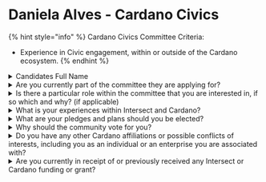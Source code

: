 # Daniela Alves - Cardano Civics

{% hint style="info" %}
Cardano Civics Committee Criteria:

* Experience in Civic engagement, within or outside of the Cardano ecosystem.
{% endhint %}

<details>

<summary>Candidates Full Name</summary>

Daniela Alves

</details>



<details>

<summary>Are you currently part of the committee they are applying for?</summary>

No.

\--

Não

</details>



<details>

<summary>Is there a particular role within the committee that you are interested in, if so which and why? (if applicable)</summary>

At this moment, I am evaluating the possibility of serving as a member of the Civic Committee. I have a special interest in ensuring that all processes and information are accessible, regardless of the participants' language. I believe that linguistic inclusion is essential for promoting truly democratic governance, where everyone can engage and contribute. My experience in political science and my focus on inclusive governance practices motivate me to facilitate discussions and ensure that every voice is heard, regardless of language barriers.

***

Neste momento, estou avaliando a possibilidade de atuar como membro do Comitê Cívico. Tenho um interesse especial em garantir que todos os processos e informações sejam acessíveis, independentemente da língua dos participantes. Acredito que a inclusão linguística é essencial para promover uma governança verdadeiramente democrática, onde todos possam participar e contribuir. Minha experiência em ciência política e meu foco em práticas de governança inclusivas me motivam a facilitar discussões e garantir que cada voz seja ouvida, independentemente das barreiras linguísticas.



</details>



<details>

<summary>What is your experiences within Intersect and Cardano?</summary>

Experience with Cardano:&#x20;

I have been actively participating in the Brazilian Cardano community since 2021, contributing to Catalyst reviews since 2022, and attending various community events to acquire and share knowledge. My involvement has grown over time, with a focus on decentralization and governance.&#x20;

Experience with Intersect:&#x20;

• Pioneer Member of Intersect: I am a pioneer member of Intersect, actively collaborating on the development and expansion of decentralized governance within the Cardano community.&#x20;

• Education and Multimedia Grant: I worked on the grant in the Education and Multimedia category of Intersect, which resulted in the creation of GovChainLab. Through GovChainLab, we develop educational materials on Decentralized Governance, conduct online and in-person workshops, and produce content on our Substack as well as tutorial videos in Portuguese, expanding our educational impact. Learn more at: https://govchainlab.substack.com/&#x20;

• Host of the DRep Pioneer Workshop: I co-organized the DRep Pioneer Workshop in Rio de Janeiro, in partnership with the Institute of Technology and Society. The event was a success, generating significant interest in future collaborations. Details: https://govchainlab.substack.com/p/drep-pioneer-program-brasil&#x20;

• Host of a Local Event in Curitiba funded by Intersect: I organized a local event at the Hard Rock Café in Curitiba, focused on decentralization within the Cardano ecosystem. The event was highly praised by participants and generated interest from other institutions for future editions. Learn more at: https://govchainlab.substack.com/p/cardano-na-mesa-do-hard-rock-cafe-6ad&#x20;

• Host of the Constitutional Workshop in São Paulo: I co-organized the Constitutional Workshop in São Paulo, in partnership with ESPM, at the institution's Campus Tech. The event led to requests for future activities and marked a milestone in discussions about decentralized governance. More details: https://govchainlab.substack.com/p/saiba-como-foi-o-workshop-constitucional.

***

Experiência na Cardano:&#x20;

Tenho participado ativamente da comunidade brasileira de Cardano desde 2021, contribuindo para as avaliações do Catalyst desde 2022 e participando de vários eventos comunitários para adquirir e compartilhar conhecimento. Meu envolvimento cresceu ao longo do tempo, com foco em descentralização e governança.

Experiência com a Intersect:&#x20;

• Membro Pioneiro do Intersect: Sou membro pioneiro do Intersect, colaborando ativamente no desenvolvimento e expansão da governança descentralizada dentro da comunidade Cardano.&#x20;

• Subvenção de Educação e Multimídia: Trabalhei na subvenção na categoria de Educação e Multimídia do Intersect, que resultou na criação do GovChainLab. Através do GovChainLab, desenvolvemos materiais educacionais sobre Governança Descentralizada, realizamos workshops online e presenciais, e produzimos conteúdo em nosso Substack, além de vídeos tutoriais em português, ampliando nosso impacto educacional. Saiba mais em: https://govchainlab.substack.com/&#x20;

• Anfitriã do Workshop DRep Pioneer: Coorganizei o Workshop DRep Pioneer no Rio de Janeiro, em parceria com o Instituto de Tecnologia e Sociedade. O evento foi um sucesso, gerando interesse significativo em colaborações futuras. Detalhes: https://govchainlab.substack.com/p/drep-pioneer-program-brasil&#x20;

• Anfitriã de um Evento Local em Curitiba financiado pela Intersect: Organizei um evento local no Hard Rock Café em Curitiba, focado na descentralização dentro do ecossistema Cardano. O evento foi muito elogiado pelos participantes e gerou interesse de outras instituições para futuras edições. Saiba mais em: https://govchainlab.substack.com/p/cardano-na-mesa-do-hard-rock-cafe-6ad&#x20;

• Anfitriã do Workshop Constitucional em São Paulo: Coorganizei o Workshop Constitucional em São Paulo, em parceria com a ESPM, no Campus Tech da instituição. O evento gerou solicitações para atividades futuras e marcou um marco nas discussões sobre governança descentralizada. Mais detalhes: https://govchainlab.substack.com/p/saiba-como-foi-o-workshop-constitucional

</details>



<details>

<summary>What are your pledges and plans should you be elected?</summary>

As a political analyst with a special focus on governance and ethics, I am excited about the opportunity to contribute to the Cardano Civic Committee from Brazil. If elected, my commitment will be to help expand governance in a more inclusive, accessible, and transparent way for all community members:&#x20;

Promote Accessibility and Inclusion: Ensure that every community member has clear and easy access to governance information and processes. Effective communication will be a priority so that everyone feels part of our journey.&#x20;

Facilitate Open Discussions: Create dynamic spaces for debates and interactive events where we can discuss the constitution and governance proposals. The active participation of all will be key to shaping our future.&#x20;

Ensure Transparency: Establish mechanisms to document and share the history of committee discussions and decisions. This will allow everyone to track processes and feel more engaged.&#x20;

Enhance Voting Tools: Continuously monitor and evaluate on-chain voting tools to ensure they are always operational and adapted to the community's needs.&#x20;

Update Governance Guidelines: Work to review and modernize our voting guidelines, incorporating best practices and community feedback to reflect our current needs.&#x20;

Collaborate with Experts: Coordinate with specialists to bring innovations and improvements to Cardano's governance, ensuring that we are always at the forefront of best approaches.&#x20;

Promote Content in Multiple Languages: I commit to promoting content in various languages so that our global community is truly inclusive. I will seek tools and collaborations that reduce language barriers, allowing those who do not speak English to integrate into all governance instances.

***

Como analista político com foco especial em governança e ética, estou animada com a oportunidade de contribuir para o Comitê Cívico da Cardano a partir do Brasil. Se eleita, meu compromisso será ajudar a expandir a governança de uma forma mais inclusiva, acessível e transparente para todos os membros da comunidade:&#x20;

Promover Acessibilidade e Inclusão: Garantir que cada membro da comunidade tenha acesso claro e fácil às informações e processos de governança. A comunicação eficaz será uma prioridade para que todos se sintam parte de nossa jornada.&#x20;

Facilitar Discussões Abertas: Criar espaços dinâmicos para debates e eventos interativos onde possamos discutir a constituição e propostas de governança. A participação ativa de todos será fundamental para moldar nosso futuro.&#x20;

Garantir Transparência: Estabelecer mecanismos para documentar e compartilhar a história das discussões e decisões do comitê. Isso permitirá que todos acompanhem os processos e se sintam mais engajados. Aprimorar Ferramentas de Votação: Monitorar e avaliar continuamente as ferramentas de votação em cadeia para garantir que estejam sempre operacionais e adaptadas às necessidades da comunidade.&#x20;

Atualizar Diretrizes de Governança: Trabalhar para revisar e modernizar nossas diretrizes de votação, incorporando melhores práticas e feedback da comunidade para refletir nossas necessidades atuais.&#x20;

Colaborar com Especialistas: Coordenar com especialistas para trazer inovações e melhorias para a governança da Cardano, garantindo que estejamos sempre na vanguarda das melhores abordagens.&#x20;

Promover Conteúdo em Várias Línguas: Comprometo-me a promover conteúdo em várias línguas para que nossa comunidade global seja verdadeiramente inclusiva. Buscarei ferramentas e colaborações que reduzam as barreiras linguísticas, permitindo que aqueles que não falam inglês se integrem a todas as instâncias de governança.

</details>



<details>

<summary>Why should the community vote for you?</summary>

The community should vote for me because I understand that true democracy goes beyond the act of voting it is built through the active participation of everyone. I believe we must create mechanisms that allow each member to express themselves, challenge ideas, and make suggestions. These structures need to be continuously matured and evolved to reflect the needs and aspirations of our community. My journey in the Cardano and Intersect communities reflects this commitment.&#x20;

I am dedicated to promoting a governance environment that is fair, inclusive, and transparent. My goal is to ensure that everyone, regardless of language, feels they have a space to contribute and that their voices are valued. I am determined to facilitate open dialogues and create opportunities for meaningful discussions. When everyone has the chance to participate actively, we can build more robust and innovative solutions. It is in this collaborative environment that our best ideas can emerge.&#x20;

Furthermore, my track record of successful and high-quality deliveries demonstrates my commitment to turning this vision into reality. I have organized workshops and events that brought people together around a common purpose, and I am ready to bring this energy and dedication to the Civic Committee.&#x20;

With your support, I want to work to further strengthen Intersect, ensuring that every voice is heard and that the liquid democracy we are building is vibrant and dynamic. Together, let’s make this community a space where everyone can shine and contribute.

***

A comunidade deve votar em mim porque entendo que a verdadeira democracia vai além do ato de votar ela é construída através da participação ativa de todos. Acredito que precisamos criar mecanismos que permitam a cada membro se expressar, contestar e fazer sugestões. Essas estruturas precisam ser continuamente amadurecidas e evoluídas para refletir as necessidades e aspirações de nossa comunidade.&#x20;

Minha trajetória nas comunidades Cardano e Intersect reflete esse compromisso. Estou dedicada a promover um ambiente de governança que seja justo, inclusivo e transparente. Meu objetivo é garantir que todos, independentemente da língua, sintam que têm um espaço para contribuir e que suas vozes são valorizadas.&#x20;

Estou determinada a facilitar diálogos abertos e criar oportunidades para discussões significativas. Quando todos têm a chance de participar ativamente, podemos construir soluções mais robustas e inovadoras. É nesse ambiente colaborativo que nossas melhores ideias podem emergir.&#x20;

Além disso, meu histórico de entregas bem-sucedidas e de alta qualidade demonstra meu compromisso em transformar essa visão em realidade. Organizei workshops e eventos que reuniram pessoas em torno de um propósito comum, e estou pronta para trazer essa energia e dedicação para o Comitê Cívico.&#x20;

Com o seu apoio, quero trabalhar para fortalecer ainda mais o Intersect, garantindo que cada voz seja ouvida e que a democracia líquida que estamos construindo seja vibrante e dinâmica. Juntos, vamos fazer desta comunidade um espaço onde todos possam brilhar e contribuir.

</details>



<details>

<summary>Do you have any other Cardano affiliations or possible conflicts of interests, including you as an individual or an enterprise you are associated with?</summary>

No.

Não

</details>



<details>

<summary>Are you currently in receipt of or previously received any Intersect or Cardano funding or grant?</summary>

Yes, I have received funding and grants in different forms:&#x20;

Funding and Grants from Intersect:&#x20;

Grant for Education and Multimedia: I was responsible for a project funded by Intersect to create GovChainLab, which aims to produce educational materials on Decentralized Governance and conduct workshops, both online and in-person.&#x20;

DRep Pioneer Workshop: I co-organized the DRep Pioneer Workshop in Rio de Janeiro in partnership with the Instituto de Tecnologia e Sociedade do Rio de Janeiro, an important think tank in Brazil. This collaboration allowed us to provide a welcoming and modern infrastructure for the workshop. Local Event in Curitiba: I organized an event at the Hard Rock Café in Curitiba, attended by 30 people, which was a successful execution and generated interest from other institutions.&#x20;

Constitutional Workshop in São Paulo: I co-organized this workshop at the Campus Tech of ESPM in São Paulo, which had active participation from community members. The dynamics were excellent, allowing for enriching discussions and effective collaboration.&#x20;

Currently, I am not receiving active funding from Intersect.

***

Sim, recebi financiamento e subsídios de diferentes formas:&#x20;

Financiamento e Subsídios do Intersect:&#x20;

Subvenção para Educação e Multimídia: Fui responsável por um projeto financiado pelo Intersect para criar a GovChainLab, que visa produzir materiais educacionais sobre Governança Descentralizada e realizar workshops, tanto online quanto presenciais.&#x20;

Workshop DRep Pioneer: Coorganizei o Workshop DRep Pioneer no Rio de Janeiro em parceria com o Instituto de Tecnologia e Sociedade do Rio de Janeiro, um importante think tank no Brasil. Essa colaboração nos permitiu oferecer uma infraestrutura acolhedora e moderna para o workshop. Evento Local em Curitiba: Organizei um evento no Hard Rock Café em Curitiba, que contou com a participação de 30 pessoas, resultando em uma execução bem-sucedida e gerando interesse de outras instituições.&#x20;

Workshop Constitucional em São Paulo: Coorganizei este workshop no Campus Tech da ESPM em São Paulo, que teve participação ativa de membros da comunidade. A dinâmica foi excelente, permitindo discussões enriquecedoras e uma colaboração eficaz.&#x20;

Atualmente, não estou recebendo financiamento ativo do Intersect.

</details>
